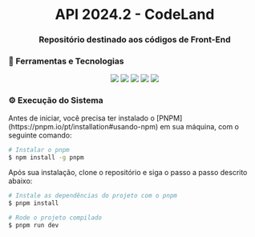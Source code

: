 <br id="inicio">

<h1 align="center">API 2024.2 - CodeLand </h1>
<h3 align="center">Repositório destinado aos códigos de Front-End</h2>

<span id="techtools">
<h3>🧰 Ferramentas e Tecnologias  </h3>
 
<p align="center">
    <img src="https://img.shields.io/badge/JavaScript-F7DF1E?style=for-the-badge&logo=javascript&logoColor=white&color=6D39A8"/>
    <img src="https://img.shields.io/badge/React-61DAFB?style=for-the-badge&logo=react&logoColor=white&color=6D39A8"/>
    <img src="https://img.shields.io/badge/CSS3-1572B6?style=for-the-badge&logo=css3&logoColor=white&color=6D39A8"/>
    <img src="https://img.shields.io/badge/Figma-F24E1E?style=for-the-badge&logo=figma&logoColor=white&color=6D39A8"/>
    <img src="https://img.shields.io/badge/TypeScript-007ACC?style=for-the-badge&logo=typescript&logoColor=white&color=6D39A8"/>
</p>
 
<span id="execution">
<h3>⚙️ Execução do Sistema</h3>
Antes de iniciar, você precisa ter instalado o [PNPM](https://pnpm.io/pt/installation#usando-npm) em sua máquina, com o seguinte comando:
<br>

```bash
# Instalar o pnpm
$ npm install -g pnpm
```
Após sua instalação, clone o repositório e siga o passo a passo descrito abaixo:

```bash
# Instale as dependências do projeto com o pnpm
$ pnpm install

# Rode o projeto compilado
$ pnpm run dev
```
